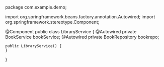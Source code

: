 package com.example.demo;

import org.springframework.beans.factory.annotation.Autowired;
import org.springframework.stereotype.Component;

@Component
public class LibraryService {
    @Autowired
    private BookService bookService;
    @Autowired
    private BookRepository bookrepo;

    public LibraryService() {
    }
}
